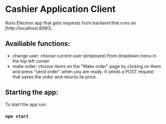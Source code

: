 # Cashier Application Client

Runs Electron app that gets requests from backend that runs on [http://localhost:8080].

## Availiable functions:

- change user: choose current user (employee) from dropdown menu in the top left corner
- make order: choose items on the "Make order" page by clicking on them and press "send order"
  when you are ready. It sends a POST request that saves the order and returns its price.

## Starting the app:

To start the app run:

### `npm start`
